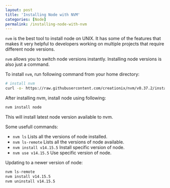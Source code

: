 ```yaml
---
layout: post
title: 'Installing Node with NVM'
categories: [Node]
permalink: /installing-node-with-nvm
---
```


`nvm` is the best tool to install node on UNIX. It has some of the features that makes it very helpful to developers working on multiple projects that require different node versions.

`nvm` allows you to switch node versions instantly. Installing node versions is also just a command.

To install `nvm`, run following command from your home directory:

```bash
# install nvm
curl -o- https://raw.githubusercontent.com/creationix/nvm/v0.37.2/install.sh | bash
```

After installing nvm, install node using following:

```bash
nvm install node
```

This will install latest node version available to nvm.

Some usefull commands:

- `nvm ls`
  Lists all the versions of node installed.
- `nvm ls-remote`
  Lists all the versions of node available.
- `nvm install v14.15.5`
  Install specific version of node.
- `nvm use v14.15.5`
  Use specific version of node.

Updating to a newer version of node:

```bash
nvm ls-remote
nvm install v14.15.5
nvm uninstall v14.15.5
```
